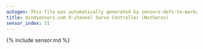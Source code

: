 ```yaml
---
autogen: This file was automatically generated by sensors-defs-to-markdown.py
title: mindsensors.com 8-channel Servo Controller (NxtServo)
sensor_index: 31
---
```


{% include sensor.md %}
